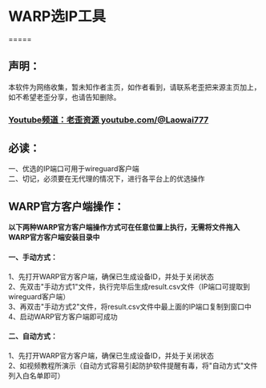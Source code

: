 # WARP选IP工具
=====
## 声明：
本软件为网络收集，暂未知作者主页，如作者看到，请联系老歪把来源主页加上，如不希望老歪分享，也请告知删除。
### [Youtube频道：老歪资源  youtube.com/@Laowai777](https://youtube.com/@laowai777)

## 必读：
一、优选的IP端口可用于wireguard客户端  
二、切记，必须要在无代理的情况下，进行各平台上的优选操作

## WARP官方客户端操作：
**以下两种WARP官方客户端操作方式可在任意位置上执行，无需将文件拖入WARP官方客户端安装目录中**
#### 一、手动方式：
1、先打开WARP官方客户端，确保已生成设备ID，并处于关闭状态  
2、先双击"手动方式1"文件，执行完毕后生成result.csv文件（IP端口可提取到wireguard客户端）  
3、再双击"手动方式2"文件，将result.csv文件中最上面的IP端口复制到窗口中  
4、启动WARP官方客户端即可成功

#### 二、自动方式：
1、先打开WARP官方客户端，确保已生成设备ID，并处于关闭状态  
2、如视频教程所演示（自动方式容易引起防护软件提醒有毒，将"自动方式"文件列入白名单即可）  
